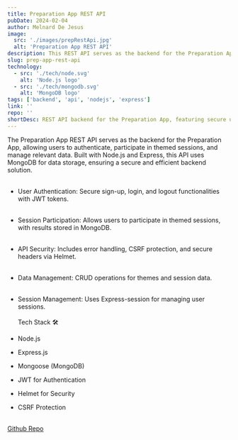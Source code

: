 ```yaml
---
title: Preparation App REST API
pubDate: 2024-02-04
author: Melnard De Jesus
image:
  src: './images/prepRestApi.jpg'
  alt: 'Preparation App REST API'
description: This REST API serves as the backend for the Preparation App, enabling secure user authentication, session participation, and data management.
slug: prep-app-rest-api
technology:
  - src: './tech/node.svg'
    alt: 'Node.js logo'
  - src: './tech/mongodb.svg'
    alt: 'MongoDB logo'
tags: ['backend', 'api', 'nodejs', 'express']
link: ''
repo: ''
shortDesc: REST API backend for the Preparation App, featuring secure user authentication, session participation, and data management using Node.js and MongoDB.
---
```


The Preparation App REST API serves as the backend for the Preparation App, allowing users to authenticate, participate in themed sessions, and manage relevant data. Built with Node.js and Express, this API uses MongoDB for data storage, ensuring a secure and efficient backend solution.
<br>
<br>

- <i class="fab fa-node-js text-lblue"></i> User Authentication: Secure sign-up, login, and logout functionalities with JWT tokens.
  <br>
  <br>

- <i class="fas fa-vote-yea text-lblue"></i> Session Participation: Allows users to participate in themed sessions, with results stored in MongoDB.
  <br>
  <br>

- <i class="fas fa-shield-alt text-lblue"></i> API Security: Includes error handling, CSRF protection, and secure headers via Helmet.
  <br>
  <br>

- <i class="fas fa-database text-lblue"></i> Data Management: CRUD operations for themes and session data.
  <br>
  <br>

- <i class="fas fa-user-cog text-lblue"></i> Session Management: Uses Express-session for managing user sessions.
  <br>
  <br>
  Tech Stack 🛠️

- <i class="fab fa-node-js text-lblue"></i> Node.js
- <i class="fas fa-server text-lblue"></i> Express.js
- <i class="fas fa-database text-lblue"></i> Mongoose (MongoDB)
- <i class="fas fa-key text-lblue"></i> JWT for Authentication
- <i class="fas fa-shield-alt text-lblue"></i> Helmet for Security
- <i class="fas fa-ban text-lblue"></i> CSRF Protection

<br>
<a href="https://github.com/mdejesus23/prep-app" target="_black" class="text-lblue"><u>Github Repo</u></a>
